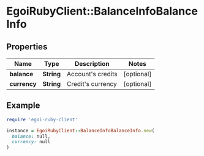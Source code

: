# EgoiRubyClient::BalanceInfoBalanceInfo

## Properties

| Name | Type | Description | Notes |
| ---- | ---- | ----------- | ----- |
| **balance** | **String** | Account&#39;s credits | [optional] |
| **currency** | **String** | Credit&#39;s currency | [optional] |

## Example

```ruby
require 'egoi-ruby-client'

instance = EgoiRubyClient::BalanceInfoBalanceInfo.new(
  balance: null,
  currency: null
)
```

